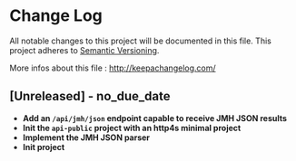 # Change Log
All notable changes to this project will be documented in this file.
This project adheres to [Semantic Versioning](http://semver.org/).

More infos about this file : http://keepachangelog.com/

## [Unreleased] - no_due_date

- **Add an `/api/jmh/json` endpoint capable to receive JMH JSON results**
- **Init the `api-public` project with an http4s minimal project**
- **Implement the JMH JSON parser**
- **Init project**